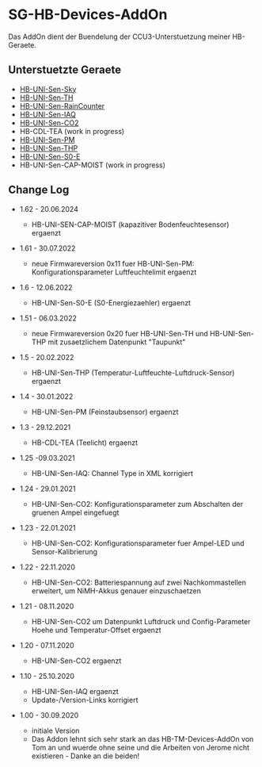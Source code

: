 
# SG-HB-Devices-AddOn

Das AddOn dient der Buendelung der CCU3-Unterstuetzung meiner HB-Geraete.


## Unterstuetzte Geraete

- [HB-UNI-Sen-Sky](https://github.com/HMSteve/HB-UNI-Sen-Sky/tree/master)
- [HB-UNI-Sen-TH](https://github.com/HMSteve/HB-UNI-Sen-TH/tree/master)
- [HB-UNI-Sen-RainCounter](https://github.com/HMSteve/HB-UNI-Sen-RainCounter/tree/master)
- [HB-UNI-Sen-IAQ](https://github.com/HMSteve/HB-UNI-Sen-IAQ)
- [HB-UNI-Sen-CO2](https://github.com/HMSteve/HB-UNI-Sen-CO2)
- HB-CDL-TEA (work in progress)
- [HB-UNI-Sen-PM](https://github.com/HMSteve/HB-UNI-Sen-PM/tree/master)
- [HB-UNI-Sen-THP](https://github.com/HMSteve/HB-UNI-Sen-THP/tree/master)
- [HB-UNI-Sen-S0-E](https://github.com/HMSteve/HM-ES-TX-WM)
- HB-UNI-Sen-CAP-MOIST (work in progress)


## Change Log
- 1.62 - 20.06.2024
  - HB-UNI-SEN-CAP-MOIST (kapazitiver Bodenfeuchtesensor) ergaenzt

- 1.61 - 30.07.2022
  - neue Firmwareversion 0x11 fuer HB-UNI-Sen-PM: Konfigurationsparameter Luftfeuchtelimit ergaenzt

- 1.6 - 12.06.2022
  - HB-UNI-Sen-S0-E (S0-Energiezaehler) ergaenzt

- 1.51 - 06.03.2022
  - neue Firmwareversion 0x20 fuer HB-UNI-Sen-TH und HB-UNI-Sen-THP mit zusaetzlichem Datenpunkt "Taupunkt"

- 1.5 - 20.02.2022
  - HB-UNI-Sen-THP (Temperatur-Luftfeuchte-Luftdruck-Sensor) ergaenzt

- 1.4 - 30.01.2022
  - HB-UNI-Sen-PM (Feinstaubsensor) ergaenzt

- 1.3 - 29.12.2021
  - HB-CDL-TEA (Teelicht) ergaenzt

- 1.25 -09.03.2021
  - HB-UNI-Sen-IAQ: Channel Type in XML korrigiert

- 1.24 - 29.01.2021
  - HB-UNI-Sen-CO2: Konfigurationsparameter zum Abschalten der gruenen Ampel eingefuegt

- 1.23 - 22.01.2021
  - HB-UNI-Sen-CO2: Konfigurationsparameter fuer Ampel-LED und Sensor-Kalibrierung

- 1.22 - 22.11.2020
  - HB-UNI-Sen-CO2: Batteriespannung auf zwei Nachkommastellen erweitert, um NiMH-Akkus genauer einzuschaetzen

- 1.21 - 08.11.2020
  - HB-UNI-Sen-CO2 um Datenpunkt Luftdruck und Config-Parameter Hoehe und Temperatur-Offset ergaenzt

- 1.20 - 07.11.2020
  - HB-UNI-Sen-CO2 ergaenzt

- 1.10 - 25.10.2020
  - HB-UNI-Sen-IAQ ergaenzt
  - Update-/Version-Links korrigiert

- 1.00 - 30.09.2020
  - initiale Version
  - Das Addon lehnt sich sehr stark an das HB-TM-Devices-AddOn von Tom an und wuerde ohne seine und die Arbeiten von Jerome nicht existieren - Danke an die beiden!
